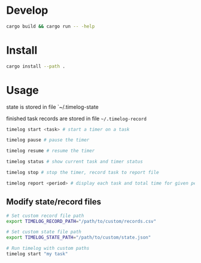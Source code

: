 # Develop

```bash
cargo build && cargo run -- -help
```


# Install

```bash
cargo install --path .
```

# Usage

state is stored in file `~/.timelog-state

finished task records are stored in file `~/.timelog-record`

```bash
timelog start <task> # start a timer on a task

timelog pause # pause the timer

timelog resume # resume the timer

timelog status # show current task and timer status

timelog stop # stop the timer, record task to report file

timelog report <period> # display each task and total time for given period
```


## Modify state/record files

```bash
# Set custom record file path
export TIMELOG_RECORD_PATH="/path/to/custom/records.csv"

# Set custom state file path  
export TIMELOG_STATE_PATH="/path/to/custom/state.json"

# Run timelog with custom paths
timelog start "my task"
```